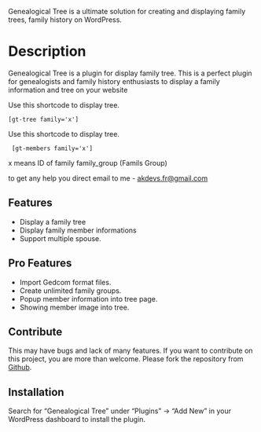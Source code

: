 Genealogical Tree is a ultimate solution for creating and displaying family trees, family history on WordPress.

# Description

Genealogical Tree is a plugin for display family tree. This is a perfect plugin for genealogists and family history enthusiasts to display a family information and tree on your website

Use this shortcode to display tree. 

    [gt-tree family='x']

Use this shortcode to display tree. 

     [gt-members family='x']

x means ID of family family_group (Famils Group)

to get any help you direct email to me - akdevs.fr@gmail.com

## Features 

* Display a family tree
* Display family member informations
* Support multiple spouse.

## Pro Features 

* Import Gedcom format files.
* Create unlimited family groups.
* Popup member information into tree page.
* Showing member image into tree.

##  Contribute
This may have bugs and lack of many features. If you want to contribute on this project, you are more than welcome. Please fork the repository from [Github](https://github.com/akdevsfr/genealogical-tree).

## Installation 

Search for “Genealogical Tree” under “Plugins” → “Add New” in your WordPress dashboard to install the plugin.